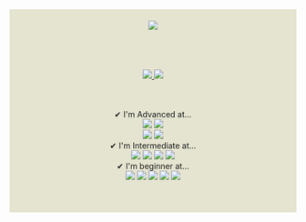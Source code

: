 <div align="center" style="background-color:#E4E4D0; padding: 20px;">
 <img src="https://capsule-render.vercel.app/api?type=wave&color=auto&height=300&section=header&text=HELLO%20iamjoo0&fontSize=45" /> 
 <h3 style="color:#E4E4D0;"> I'm Backend Developer🖐 <br><br>
    <a href="https://hits.seeyoufarm.com">
      <img src="https://hits.seeyoufarm.com/api/count/incr/badge.svg?url=https%3A%2F%2Fgithub.com%2Fimjoo0&count_bg=%23AEC3AE&title_bg=%2394A684&icon=github.svg&icon_color=%23FFFFFF&title=HITS&edge_flat=false"/>
    </a>
    <a href="https://imju0.notion.site/bc8cf73ab86a4235910f70677694a278?pvs=4" target="_blank">
      <img src="https://img.shields.io/badge/notion-white?style=flat-square&logo=notion&logoColor=black"/>
    </a>
  </h3>
  <br>
  <br>
  ✔ I'm Advanced at...<br>
  <img src="https://img.shields.io/badge/django-E55604?style=for-the-badge&logo=django&logoColor=white"/>
 <img src="https://img.shields.io/badge/Flask-000000?style=for-the-badge&logo=Flask&logoColor=white"> <br>
  <img src="https://img.shields.io/badge/JavaScript-FFB000?style=for-the-badge&logo=JavaScript&logoColor=white"/> 
  <img src="https://img.shields.io/badge/Python-26577C?style=for-the-badge&logo=Python&logoColor=white"/>
  <br>
  ✔ I'm Intermediate at...<br>
  <img src="https://img.shields.io/badge/graphql-662549?style=for-the-badge&logo=graphql&logoColor=white"/>
  <img src="https://img.shields.io/badge/Spring-004225?style=for-the-badge&logo=Spring&logoColor=white"/>
  <img src="https://img.shields.io/badge/MySQL-22668D?style=for-the-badge&logo=MySQL&logoColor=white"/>
  <img src="https://img.shields.io/badge/MongoDB-47A248?style=for-the-badge&logo=MongoDB&logoColor=white">
  
<br>
  ✔ I'm beginner at...<br>
  <img src="https://img.shields.io/badge/Docker-337CCF?style=for-the-badge&logo=Docker&logoColor=white"/>
  <img src="https://img.shields.io/badge/React-33BBC5?style=for-the-badge&logo=React&logoColor=white"/> 
  <img src="https://img.shields.io/badge/Next.js-61677A?style=for-the-badge&logo=Next.js&logoColor=white"/>
  <img src="https://img.shields.io/badge/Amazon EC2-96B6C5?style=for-the-badge&logo=Amazon EC2&logoColor=white">
  <img src="https://img.shields.io/badge/Amazon S3-EEE0C9?style=for-the-badge&logo=Amazon S3&logoColor=white"> <br>
  <br>
  <br>
<!--   ![imjoo0's GitHub stats](https://github-readme-stats.vercel.app/api?username=imjoo0&show_icons=true&theme=flag-india)
  ![reversal](https://capsule-render.vercel.app/api?type=wave&color=auto&height=100&section=footer) -->
 </div>
